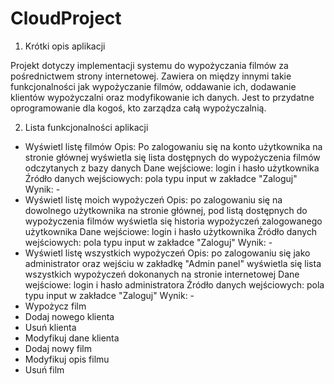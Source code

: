# CloudProject
1. Krótki opis aplikacji

Projekt dotyczy implementacji systemu do wypożyczania filmów za pośrednictwem strony internetowej. Zawiera on między innymi takie funkcjonalności jak wypożyczanie filmów, oddawanie ich, dodawanie klientów wypożyczalni oraz modyfikowanie ich danych. Jest to przydatne oprogramowanie dla kogoś, kto zarządza całą wypożyczalnią.

2. Lista funkcjonalności aplikacji
- Wyświetl listę filmów
Opis: Po zalogowaniu się na konto użytkownika na stronie głównej wyświetla się lista dostępnych do wypożyczenia filmów odczytanych z bazy danych
Dane wejściowe: login i hasło użytkownika
Źródło danych wejściowych: pola typu input w zakładce "Zaloguj"
Wynik: -
- Wyświetl listę moich wypożyczeń
Opis: po zalogowaniu się na dowolnego użytkownika na stronie głównej, pod listą dostępnych do wypożyczenia filmów wyświetla się historia wypożyczeń zalogowanego użytkownika 
Dane wejściowe: login i hasło użytkownika
Źródło danych wejściowych: pola typu input w zakładce "Zaloguj"
Wynik: -
- Wyświetl listę wszystkich wypożyczeń
Opis: po zalogowaniu się jako administrator oraz wejściu w zakładkę "Admin panel" wyświetla się lista wszystkich wypożyczeń dokonanych na stronie internetowej 
Dane wejściowe: login i hasło administratora
Źródło danych wejściowych: pola typu input w zakładce "Zaloguj"
Wynik: -
- Wypożycz film
- Dodaj nowego klienta
- Usuń klienta
- Modyfikuj dane klienta
- Dodaj nowy film
- Modyfikuj opis filmu
- Usuń film
